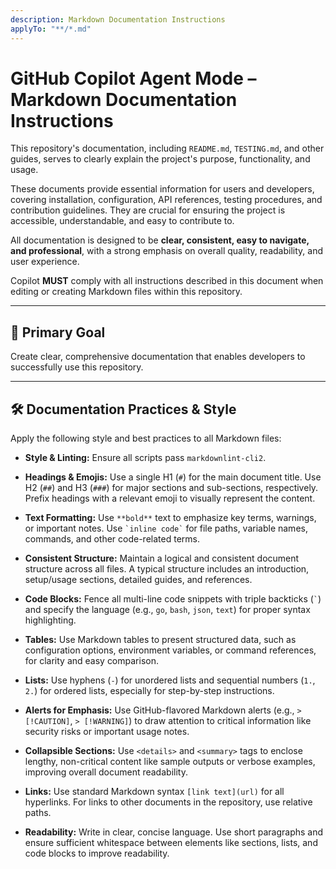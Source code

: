 ```yaml
---
description: Markdown Documentation Instructions
applyTo: "**/*.md"
---
```


# GitHub Copilot Agent Mode – Markdown Documentation Instructions

This repository's documentation, including `README.md`, `TESTING.md`, and other guides, serves to clearly explain the project's purpose, functionality, and usage.

These documents provide essential information for users and developers, covering installation, configuration, API references, testing procedures, and contribution guidelines. They are crucial for ensuring the project is accessible, understandable, and easy to contribute to.

All documentation is designed to be **clear, consistent, easy to navigate, and professional**, with a strong emphasis on overall quality, readability, and user experience.

Copilot **MUST** comply with all instructions described in this document when editing or creating Markdown files within this repository.

---

## 🎯 Primary Goal

Create clear, comprehensive documentation that enables developers to successfully use this repository.

---

## 🛠️ Documentation Practices & Style

Apply the following style and best practices to all Markdown files:

- **Style & Linting:**
  Ensure all scripts pass `markdownlint-cli2`.

- **Headings & Emojis:**
  Use a single H1 (`#`) for the main document title. Use H2 (`##`) and H3 (`###`) for major sections and sub-sections, respectively. Prefix headings with a relevant emoji to visually represent the content.

- **Text Formatting:**
  Use `**bold**` text to emphasize key terms, warnings, or important notes. Use `` `inline code` `` for file paths, variable names, commands, and other code-related terms.

- **Consistent Structure:**
  Maintain a logical and consistent document structure across all files. A typical structure includes an introduction, setup/usage sections, detailed guides, and references.

- **Code Blocks:**
  Fence all multi-line code snippets with triple backticks (`` ` ``) and specify the language (e.g., `go`, `bash`, `json`, `text`) for proper syntax highlighting.

- **Tables:**
  Use Markdown tables to present structured data, such as configuration options, environment variables, or command references, for clarity and easy comparison.

- **Lists:**
  Use hyphens (`-`) for unordered lists and sequential numbers (`1.`, `2.`) for ordered lists, especially for step-by-step instructions.

- **Alerts for Emphasis:**
  Use GitHub-flavored Markdown alerts (e.g., `> [!CAUTION]`, `> [!WARNING]`) to draw attention to critical information like security risks or important usage notes.

- **Collapsible Sections:**
  Use `<details>` and `<summary>` tags to enclose lengthy, non-critical content like sample outputs or verbose examples, improving overall document readability.

- **Links:**
  Use standard Markdown syntax `[link text](url)` for all hyperlinks. For links to other documents in the repository, use relative paths.

- **Readability:**
  Write in clear, concise language. Use short paragraphs and ensure sufficient whitespace between elements like sections, lists, and code blocks to improve readability.
